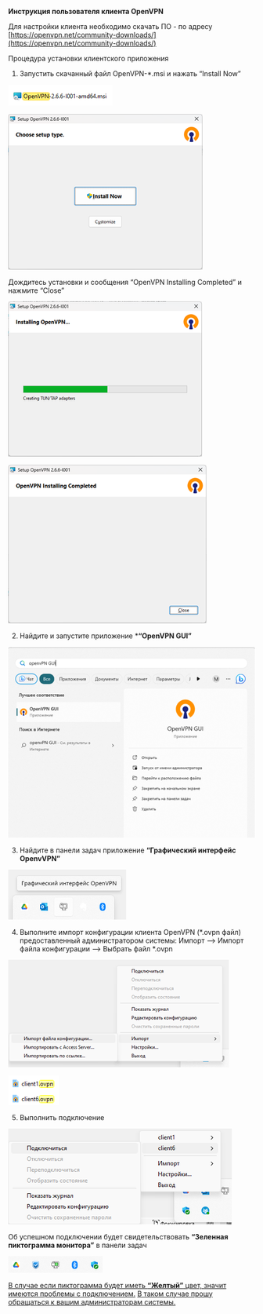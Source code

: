 **Инструкция пользователя клиента OpenVPN**

Для настройки клиента необходимо скачать ПО - по адресу [https://openvpn.net/community-downloads/](https://openvpn.net/community-downloads/)

Процедура установки клиентского приложения
1.	Запустить скачанный файл OpenVPN-*.msi и нажать “Install Now”
 
 ![vpn1.png](./img/vpn1.png)
 
 ![vpn2.png](./img/vpn2.png)

Дождитесь установки и сообщения “OpenVPN Installing Completed” и нажмите “Close”
 
![vpn3.png](./img/vpn3.png)

![vpn4.png](./img/vpn4.png)

2.	Найдите и запустите приложение ***“OpenVPN GUI”**

![vpn5.png](./img/vpn5.png)

3.	Найдите в панели задач приложение **“Графический интерфейс OpenvVPN”**

![vpn6.png](./img/vpn6.png)
 

4.	Выполните импорт конфигурации клиента OpenVPN (*.ovpn файл) предоставленный администратором системы:
Импорт --> Импорт файла конфигурации --> Выбрать файл *.ovpn

![vpn7.png](./img/vpn7.png)

![vpn8.png](./img/vpn8.png)

5.	Выполнить подключение

![vpn9.png](./img/vpn9.png) 

Об успешном подключении будет свидетельствовать **“Зеленная пиктограмма монитора”**  в панели задач 

 ![vpn10.png](./img/vpn10.png) 

<u>В случае если пиктограмма будет иметь **“Желтый”** цвет, значит имеются проблемы с подключением.</u>
<u>В таком случае прошу обращаться к вашим администраторам системы.</u>
